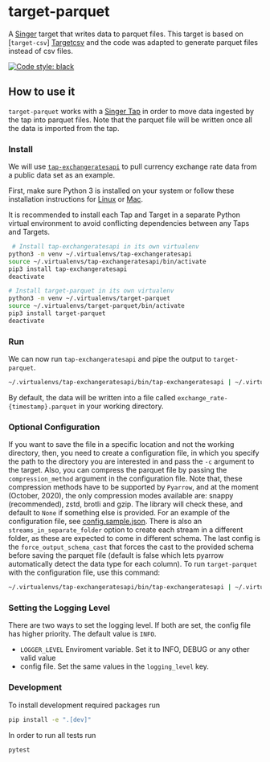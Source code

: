 # target-parquet

A [Singer](https://singer.io) target that writes data to parquet files. This target is based on [`target-csv`] [Targetcsv] and the code was adapted to generate parquet files instead of csv files.

[![Code style: black](https://img.shields.io/badge/code%20style-black-000000.svg)](https://github.com/psf/black)

## How to use it

`target-parquet` works with a [Singer Tap] in order to move data ingested by the tap into parquet files.
Note that the parquet file will be written once all the data is imported from the tap.

### Install

We will use [`tap-exchangeratesapi`][exchangeratesapi] to pull currency exchange rate data from a public data set as an example.

First, make sure Python 3 is installed on your system or follow these installation instructions for [Linux] or [Mac].

It is recommended to install each Tap and Target in a separate Python virtual environment to avoid conflicting dependencies between any Taps and Targets.

```bash
 # Install tap-exchangeratesapi in its own virtualenv
python3 -m venv ~/.virtualenvs/tap-exchangeratesapi
source ~/.virtualenvs/tap-exchangeratesapi/bin/activate
pip3 install tap-exchangeratesapi
deactivate

# Install target-parquet in its own virtualenv
python3 -m venv ~/.virtualenvs/target-parquet
source ~/.virtualenvs/target-parquet/bin/activate
pip3 install target-parquet
deactivate
```

### Run

We can now run `tap-exchangeratesapi` and pipe the output to `target-parquet`.

```bash
~/.virtualenvs/tap-exchangeratesapi/bin/tap-exchangeratesapi | ~/.virtualenvs/target-parquet/bin/target-parquet
```

By default, the data will be written into a file called `exchange_rate-{timestamp}.parquet` in your working directory.

### Optional Configuration

If you want to save the file in a specific location and not the working directory, then, you need to create a configuration file, in which you specify the path to the directory you are interested in and pass the `-c` argument to the target.
Also, you can compress the parquet file by passing the `compression_method` argument in the configuration file. Note that, these compression methods have to be supported by `Pyarrow`, and at the moment (October, 2020), the only compression modes available are: snappy (recommended), zstd, brotli and gzip. The library will check these, and default to `None` if something else is provided.
For an example of the configuration file, see [config.sample.json](config.sample.json).
There is also an `streams_in_separate_folder` option to create each stream in a different folder, as these are expected to come in different schema.
The last config is the `force_output_schema_cast` that forces the cast to the provided schema before saving the parquet file (default is false which lets pyarrow automatically detect the data type for each column).
To run `target-parquet` with the configuration file, use this command:

```bash
~/.virtualenvs/tap-exchangeratesapi/bin/tap-exchangeratesapi | ~/.virtualenvs/target-parquet/bin/target-parquet -c config.json
```

### Setting the Logging Level

There are two ways to set the logging level. If both are set, the config file has higher priority. The default value is `INFO`.

- `LOGGER_LEVEL` Enviroment variable. Set it to INFO, DEBUG or any other valid value
- config file. Set the same values in the `logging_level` key.

[singer tap]: https://singer.io
[targetcsv]: https://github.com/singer-io/target-csv
[exchangeratesapi]: https://github.com/singer-io/tap-exchangeratesapi
[mac]: http://docs.python-guide.org/en/latest/starting/install3/osx/
[linux]: https://docs.python-guide.org/starting/install3/linux/


### Development

To install development required packages run

```bash
pip install -e ".[dev]"
```

In order to run all tests run

```bash
pytest
```